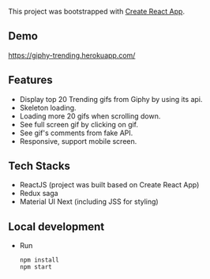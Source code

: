 This project was bootstrapped with [Create React App](https://github.com/facebookincubator/create-react-app).

## Demo
https://giphy-trending.herokuapp.com/

## Features
- Display top 20 Trending gifs from Giphy by using its api.
- Skeleton loading.
- Loading more 20 gifs when scrolling down.
- See full screen gif by clicking on gif.
- See gif's comments from fake API.
- Responsive, support mobile screen.

## Tech Stacks
- ReactJS (project was built based on Create React App)
- Redux saga
- Material UI Next (including JSS for styling)

## Local development
- Run 
  ```
  npm install 
  npm start
  ```